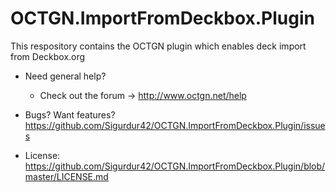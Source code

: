 OCTGN.ImportFromDeckbox.Plugin
==============================

This respository contains the OCTGN plugin which enables deck import from Deckbox.org

* Need general help? 
  * Check out the forum -> http://www.octgn.net/help

* Bugs? Want features? https://github.com/Sigurdur42/OCTGN.ImportFromDeckbox.Plugin/issues
* License: https://github.com/Sigurdur42/OCTGN.ImportFromDeckbox.Plugin/blob/master/LICENSE.md


